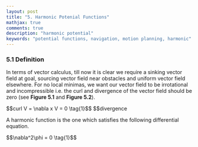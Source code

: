 ```yaml
---
layout: post
title: "5. Harmonic Potenial Functions"
mathjax: true
comments: true
description: "harmonic potential"
keywords: "potential functions, navigation, motion planning, harmonic"
---  
```


### 5.1 Definition
In terms of vector calculus, till now it is clear we require a sinking vector field at goal, sourcing vector field near obstacles and uniform vector field elsewhere. For no local minimas, we want our vector field to be irrotational and incompressible i.e. the curl and divergence of the vector field should be zero (see **Figure 5.1** and **Figure 5.2**).
<p center="align">
$$curl V = \nabla x V = 0 \tag{1}$$
$$divergence   
</p>


A harmonic function is the one which satisfies the following differential equation.  
<p center="align">
$$\nabla^2\phi = 0 \tag{1}$$
</p>
